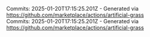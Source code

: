 Commits: 2025-01-20T17:15:25.201Z - Generated via https://github.com/marketplace/actions/artificial-grass
<br>
Commits: 2025-01-20T17:15:25.201Z - Generated via https://github.com/marketplace/actions/artificial-grass
<br>
